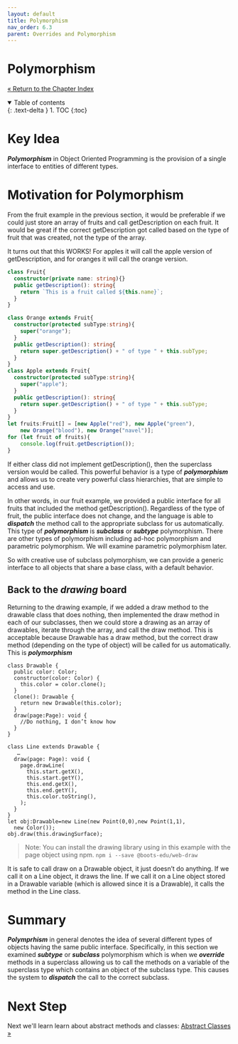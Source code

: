 ```yaml
---
layout: default
title: Polymorphism
nav_order: 6.3
parent: Overrides and Polymorphism
---
```


# Polymorphism
[&laquo; Return to the Chapter Index](index.md)

<details open markdown="block">
  <summary>
    Table of contents
  </summary>
  {: .text-delta }
1. TOC
{:toc}
</details>

# Key Idea
***Polymorphism*** in Object Oriented Programming is the provision of a single interface to entities of different types.  

# Motivation for Polymorphism
From the fruit example in the previous section, it would be preferable if we could just store an array of fruits and call getDescription on each fruit.  It would be great if the correct getDescription got called based on the type of fruit that was created, not the type of the array.

It turns out that this WORKS! For apples it will call the apple version of getDescription, and for oranges it will call the orange version.

```typescript
class Fruit{
  constructor(private name: string){}
  public getDescription(): string{
    return `This is a fruit called ${this.name}`;
  }
}

class Orange extends Fruit{
  constructor(protected subType:string){
    super("orange");
  }
  public getDescription(): string{
    return super.getDescription() + " of type " + this.subType;
  }
}
class Apple extends Fruit{
  constructor(protected subType:string){
    super("apple");
  }
  public getDescription(): string{
    return super.getDescription() + " of type " + this.subType;
  }
}
let fruits:Fruit[] = [new Apple("red"), new Apple("green"), 
    new Orange("blood"), new Orange("navel")];
for (let fruit of fruits){
    console.log(fruit.getDescription());
}
```

If either class did not implement getDescription(), then the superclass version would be called.  This powerful behavior is a type of ***polymorphism*** and allows us to create very powerful class hierarchies, that are simple to access and use.

In other words, in our fruit example, we provided a public interface for all fruits that included the method getDescription().  Regardless of the type of fruit, the public interface does not change, and the language is able to ***dispatch*** the method call to the appropriate subclass for us automatically.
This type of ***polymorphism*** is ***subclass*** or ***subtype*** polymorphism.  There are other types of polymorphism including ad-hoc polymorphism and parametric polymorphism.  We will examine parametric polymorphism later.

So with creative use of subclass polymorphism, we can provide a generic interface to all objects that share a base class, with a default behavior.

## Back to the *drawing* board
Returning to the drawing example, if we added a draw method to the drawable class that does nothing, then implemented the draw method in each of our subclasses, then we could store a drawing as an array of drawables, iterate through the array, and call the draw method.  This is acceptable because Drawable has a draw method, but the correct draw method (depending on the type of object) will be called for us automatically.  This is ***polymorphism***

```
class Drawable {
  public color: Color;
  constructor(color: Color) {
    this.color = color.clone();
  }
  clone(): Drawable {
    return new Drawable(this.color);
  }
  draw(page:Page): void {   
    //Do nothing, I don’t know how
  }
}

class Line extends Drawable {
   …
  draw(page: Page): void {
    page.drawLine(
      this.start.getX(),
      this.start.getY(),
      this.end.getX(),
      this.end.getY(),
      this.color.toString(),
    );
  }
}
let obj:Drawable=new Line(new Point(0,0),new Point(1,1),
  new Color());
obj.draw(this.drawingSurface);
```

> Note: You can install the drawing library using in this example with the page object using npm.  ```npm i --save @boots-edu/web-draw``` 

It is safe to call draw on a Drawable object, it just doesn’t do anything.
If we call it on a Line object, it draws the line.
If we call it on a Line object stored in a Drawable variable (which is allowed since it is a Drawable), it calls the method in the Line class.


# Summary
***Polymprhism*** in general denotes the idea of several different types of objects having the same public interface.  Specifically, in this section we examined ***subtype*** or ***subclass*** polymorphism which is when we ***override*** methods in a superclass allowing us to call the methods on a variable of the superclass type which contains an object of the subclass type.  This causes the system to ***dispatch*** the call to the correct subclass.

# Next Step

Next we'll learn learn about abstract methods and classes: [Abstract Classes &raquo;](../6-polymorphism/abstract.md)